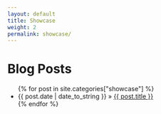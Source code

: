 ```yaml
---
layout: default
title: Showcase
weight: 2
permalink: showcase/
---
```


<div id="home">
  <h1>Blog Posts</h1>
  <ul class="posts">
    {% for post in site.categories["showcase"] %}
      <li><span>{{ post.date | date_to_string }}</span> &raquo; <a href="{{ post.url }}">{{ post.title }}</a></li>
    {% endfor %}
  </ul>
</div>